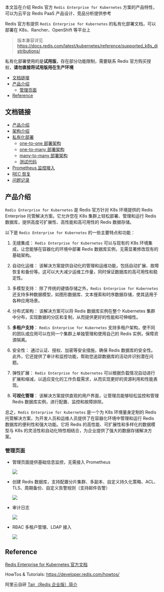 本文旨在介绍 Redis 官方 `Redis Enterprise for Kubernetes` 方案的产品特性，可以为云平台 Redis PaaS 产品设计、竞品分析提供参考

Redis 官方有提供 `Redis Enterprise for Kubernetes` 的私有化部署文档，可以部署在 K8s、Rancher、OpenShift 等平台上

> 版本兼容详见 https://docs.redis.com/latest/kubernetes/reference/supported_k8s_distributions/

私有化部署使用的是**试用版**，存在部分功能限制，需要联系 Redis 官方购买授权，**请勿直接将试用版用在生产环境**

<!-- TOC -->

- [文档链接](#文档链接)
- [产品介绍](#产品介绍)
  - [管理页面](#管理页面)
- [Reference](#reference)

<!-- /TOC -->

## 文档链接

- [产品介绍](./README.md#产品介绍)
- [架构介绍](./arch.md)
- [私有化部署](./deploy.md#私有化部署)
  - [one-to-one 部署架构](./deploy.md#one-to-one-部署架构)
  - [one-to-many 部署架构](./deploy.md#one-to-many-部署架构)
  - [many-to-many 部署架构](./deploy.md#many-to-many-部署架构)
  - [测试代码](./deploy.md#测试代码)
- [Prometheus 监控接入](./deploy.md#prometheus-监控接入)
- [REC 恢复](./problems.md#rec-恢复)
- [问题记录](./problems.md#问题记录)

## 产品介绍

`Redis Enterprise for Kubernetes` 是 Redis 官方针对 K8s 环境提供的 Redis Enterprise 托管解决方案。它允许您在 K8s 集群上轻松部署、管理和运行 Redis 数据库，提供高度可扩展性、高性能和高可用性的 Redis 数据存储。

以下是 `Redis Enterprise for Kubernetes` 的一些主要特点和功能：

1. 无缝集成： `Redis Enterprise for Kubernetes` 可以与现有的 K8s 环境集成，让您能够在容器化的环境中部署 Redis 数据库实例，无需显著修改现有的基础架构。

2. 自动化运维： 该解决方案提供自动化的管理和运维功能，包括自动扩展、故障恢复和备份等。这可以大大减少运维工作量，同时保证数据库的高可用性和稳定性。

3. 多模型支持： 除了传统的键值存储之外，`Redis Enterprise for Kubernetes` 还支持多种数据模型，如图形数据库、文本搜索和时序数据存储，使其适用于各种应用场景。

4. 分布式架构： 该解决方案可以将 Redis 数据库实例在整个 Kubernetes 集群中分布，实现数据的分区和复制，从而提供更好的性能和可伸缩性。

5. **多租户支持**： `Redis Enterprise for Kubernetes` 支持多租户架构，使不同的团队或应用可以在同一个集群上单独管理和使用自己的 Redis 实例，保障资源隔离。

6. 安全性： 通过认证、授权、加密等安全措施，确保 Redis 数据库的安全性。此外，它还提供了审计和监控功能，帮助您追踪数据库的活动并识别潜在问题。

7. 弹性扩展： `Redis Enterprise for Kubernetes` 可以根据负载情况自动进行扩展和缩减，以适应变化的工作负载需求，从而实现更好的资源利用和性能表现。

8. **可视化管理**： 该解决方案提供直观的用户界面，让管理员能够轻松监控和管理 Redis 数据库实例，进行配置、监控和故障排除。

总之，`Redis Enterprise for Kubernetes` 是一个为 K8s 环境量身定制的 Redis 托管解决方案，为开发人员和运维人员提供了在容器化环境中管理和运行 Redis 数据库的便利性和强大功能。它将 Redis 的高性能、可扩展性和多样化的数据模型与 K8s 的灵活性和自动化特性相结合，为企业提供了强大的数据存储解决方案。

### 管理页面

- 管理页面提供基础信息监控，无需接入 Prometheus

  ![](pics/Redis-Enterprise.png)

- 创建 Redis 数据库，支持配置分片集群、多副本、自定义持久化策略、ACL、TLS、周期备份、自定义告警规则（支持邮件告警）

  ![](<pics/Redis-Enterprise%20(1).png>)

- 审计日志

  ![](<pics/Redis-Enterprise%20(2).png>)

- RBAC 多租户管理、LDAP 接入

  ![](pics/Snipaste_2023-08-21_15-29-54.png)

## Reference

[Redis Enterprise for Kubernetes 官方文档](https://docs.redis.com/latest/kubernetes/)

HowTos & Tutorials: https://developer.redis.com/howtos/

阿里云自研 [Tair（Redis 企业版）简介](https://help.aliyun.com/zh/redis/product-overview/overview-1)
